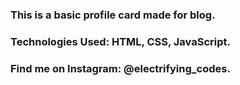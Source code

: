 ### This is a basic profile card made for blog.

### Technologies Used: HTML, CSS, JavaScript.

### Find me on Instagram: @electrifying_codes.


